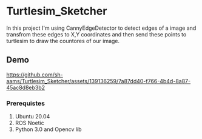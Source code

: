 # Turtlesim_Sketcher
In this project I'm using CannyEdgeDetector to detect edges of a image and transfrom these edges to X,Y coordinates and then send these points to turtlesim to draw the countores of our image.

## Demo
https://github.com/sh-aams/Turtlesim_Sketcher/assets/139136259/7a87dd40-f766-4b4d-8a87-45ac8d8eb3b2

### Prerequistes
1. Ubuntu 20.04
2. ROS Noetic
3. Python 3.0 and Opencv lib
